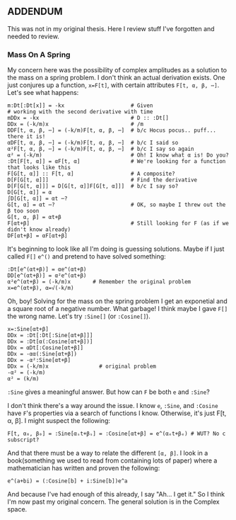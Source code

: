 ## ADDENDUM

This was not in my original thesis.
Here I review stuff I've forgotten and needed to review.

### Mass On A Spring

My concern here was the possibility of complex amplitudes as
a solution to the mass on a spring problem.
I don't think an actual derivation exists.
One just conjures up a function, `x=F[t]`, with certain attributes `F[t, α, β, ⋯]`.
Let's see what happens:

```
m:Dt[:Dt[x]] = -kx                     # Given
# working with the second derivative with time
mDDx = -kx                             # D :: :Dt[]
DDx = (-k/m)x                          # /m
DDF[t, α, β, ⋯] = (-k/m)F[t, α, β, ⋯]  # b/c Hocus pocus.. puff... there it is!
αDF[t, α, β, ⋯] = (-k/m)F[t, α, β, ⋯]  # b/c I said so
α²F[t, α, β, ⋯] = (-k/m)F[t, α, β, ⋯]  # b/c I say so again
α² = (-k/m)                            # Oh! I know what α is! Do you?
:Dt[F[t, α]] = αF[t, α]                # We're looking for a function that looks like this
F[G[t, α]] :: F[t, α]                  # A composite?
D[F[G[t, α]]]                          # Find the derivative
D[F[G[t, α]]] = D[G[t, α]]F[G[t, α]]]  # b/c I say so?
D[G[t, α]] = α
∫D[G[t, α]] = αt ⋯?
G[t, α] = αt ⋯?                        # OK, so maybe I threw out the β too soon
G[t, α, β] = αt+β
F[αt+β]                                # Still looking for F (as if we didn't know already)
DF[αt+β] = αF[αt+β]
```

It's beginning to look like all I'm doing is guessing solutions.
Maybe if I just called `F[]` `e^()` and pretend to have solved something:

```
:Dt[e^(αt+β)] = αe^(αt+β)
DD[e^(αt+β)] = α²e^(αt+β)
α²e^(αt+β) = (-k/m)x       # Remember the original problem
x=e^(αt+β), α=√(-k/m)
```

Oh, boy!
Solving for the mass on the spring problem I get an exponetial and
a square root of a negative number.
What garbage!
I think maybe I gave `F[]` the wrong name.
Let's try `:Sine[]` (or `:Cosine[]`).

```
x=:Sine[αt+β]
DDx = :Dt[:Dt[:Sine[αt+β]]]
DDx = :Dt[α(:Cosine[αt+β])]
DDx = αDt[:Cosine[αt+β]]
DDx = -αα(:Sine[αt+β])
DDx = -α²:Sine[αt+β]
DDx = (-k/m)x                # original problem
-α² = (-k/m)
α² = (k/m)
```

`:Sine` gives a meaningful answer.
But how can `F` be both `e` and `:Sine`?

I don't think there's a way around the issue.
I know `e`, `:Sine`, and `:Cosine` have `F`'s properties via a search of functions I know.
Otherwise, it's just F[t, α, β].  I might suspect the following:

```
F[t, α₀, β₀] = :Sine[αₛt+βₛ] = :Cosine[αt+β] = e^(αₑt+βₑ) # WUT? No c subscript?
```

And that there must be a way to relate the different `[α, β]`.
I look in a book(something we used to read from containing lots of paper)
where a mathematician has written and proven the following: 

```
e^(a+bi) = (:Cosine[b] + i:Sine[b])e^a
```

And because I've had enough of this already, I say "Ah... I get it."
So I think I'm now past my original concern.
The general solution is in the Complex space.
